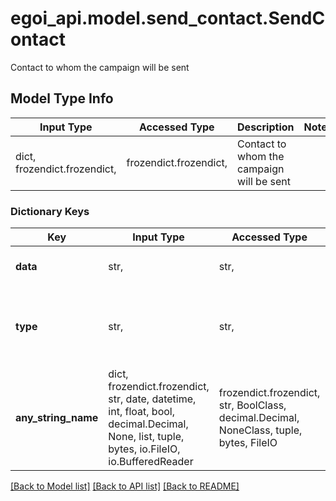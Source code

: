 # egoi_api.model.send_contact.SendContact

Contact to whom the campaign will be sent

## Model Type Info
Input Type | Accessed Type | Description | Notes
------------ | ------------- | ------------- | -------------
dict, frozendict.frozendict,  | frozendict.frozendict,  | Contact to whom the campaign will be sent | 

### Dictionary Keys
Key | Input Type | Accessed Type | Description | Notes
------------ | ------------- | ------------- | ------------- | -------------
**data** | str,  | str,  | Contact to send the campaign | 
**type** | str,  | str,  | Use this segment type to send to a specific contact | must be one of ["contact", ] 
**any_string_name** | dict, frozendict.frozendict, str, date, datetime, int, float, bool, decimal.Decimal, None, list, tuple, bytes, io.FileIO, io.BufferedReader | frozendict.frozendict, str, BoolClass, decimal.Decimal, NoneClass, tuple, bytes, FileIO | any string name can be used but the value must be the correct type | [optional]

[[Back to Model list]](../../README.md#documentation-for-models) [[Back to API list]](../../README.md#documentation-for-api-endpoints) [[Back to README]](../../README.md)

